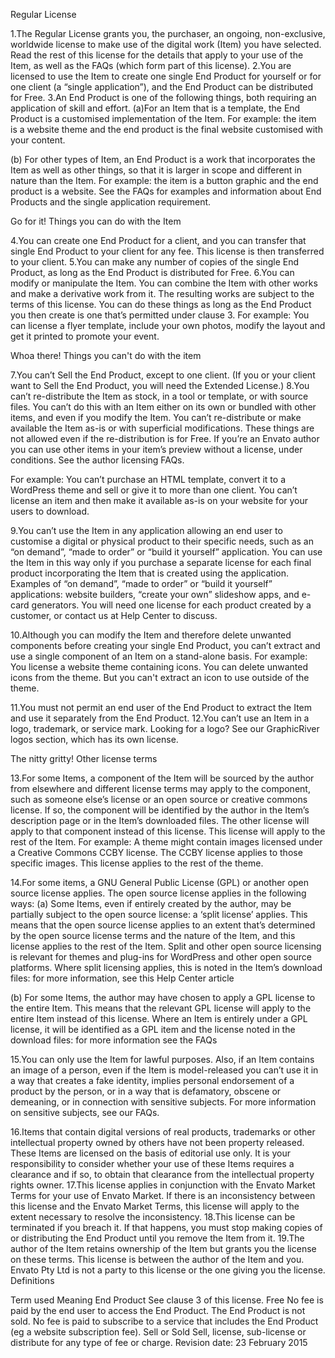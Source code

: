 Regular License

1.The Regular License grants you, the purchaser, an ongoing, non-exclusive, worldwide license to make use of the digital work (Item) you have selected. Read the rest of this license for the details that apply to your use of the Item, as well as the FAQs (which form part of this license).
2.You are licensed to use the Item to create one single End Product for yourself or for one client (a “single application”), and the End Product can be distributed for Free.
3.An End Product is one of the following things, both requiring an application of skill and effort.
(a)For an Item that is a template, the End Product is a customised implementation of the Item.
For example: the item is a website theme and the end product is the final website customised with your content.

(b) For other types of Item, an End Product is a work that incorporates the Item as well as other things, so that it is larger in scope and different in nature than the Item.
For example: the item is a button graphic and the end product is a website. See the FAQs for examples and information about End Products and the single application requirement.

Go for it! Things you can do with the Item

4.You can create one End Product for a client, and you can transfer that single End Product to your client for any fee. This license is then transferred to your client.
5.You can make any number of copies of the single End Product, as long as the End Product is distributed for Free.
6.You can modify or manipulate the Item. You can combine the Item with other works and make a derivative work from it. The resulting works are subject to the terms of this license. You can do these things as long as the End Product you then create is one that’s permitted under clause 3.
For example: You can license a flyer template, include your own photos, modify the layout and get it printed to promote your event.

Whoa there! Things you can't do with the item

7.You can’t Sell the End Product, except to one client. (If you or your client want to Sell the End Product, you will need the Extended License.)
8.You can’t re-distribute the Item as stock, in a tool or template, or with source files. You can’t do this with an Item either on its own or bundled with other items, and even if you modify the Item. You can’t re-distribute or make available the Item as-is or with superficial modifications. These things are not allowed even if the re-distribution is for Free.
If you’re an Envato author you can use other items in your item’s preview without a license, under conditions. See the author licensing FAQs.

For example: You can’t purchase an HTML template, convert it to a WordPress theme and sell or give it to more than one client. You can’t license an item and then make it available as-is on your website for your users to download.

9.You can’t use the Item in any application allowing an end user to customise a digital or physical product to their specific needs, such as an “on demand”, “made to order” or “build it yourself” application. You can use the Item in this way only if you purchase a separate license for each final product incorporating the Item that is created using the application.
Examples of “on demand”, “made to order” or “build it yourself” applications: website builders, “create your own” slideshow apps, and e-card generators. You will need one license for each product created by a customer, or contact us at Help Center to discuss.

10.Although you can modify the Item and therefore delete unwanted components before creating your single End Product, you can’t extract and use a single component of an Item on a stand-alone basis.
For example: You license a website theme containing icons. You can delete unwanted icons from the theme. But you can't extract an icon to use outside of the theme.

11.You must not permit an end user of the End Product to extract the Item and use it separately from the End Product.
12.You can’t use an Item in a logo, trademark, or service mark.
Looking for a logo? See our GraphicRiver logos section, which has its own license.

The nitty gritty! Other license terms

13.For some Items, a component of the Item will be sourced by the author from elsewhere and different license terms may apply to the component, such as someone else’s license or an open source or creative commons license. If so, the component will be identified by the author in the Item’s description page or in the Item’s downloaded files. The other license will apply to that component instead of this license. This license will apply to the rest of the Item.
For example: A theme might contain images licensed under a Creative Commons CCBY license. The CCBY license applies to those specific images. This license applies to the rest of the theme.

14.For some items, a GNU General Public License (GPL) or another open source license applies. The open source license applies in the following ways:
(a) Some Items, even if entirely created by the author, may be partially subject to the open source license: a ‘split license’ applies. This means that the open source license applies to an extent that’s determined by the open source license terms and the nature of the Item, and this license applies to the rest of the Item.
Split and other open source licensing is relevant for themes and plug-ins for WordPress and other open source platforms. Where split licensing applies, this is noted in the Item’s download files: for more information, see this Help Center article

(b) For some Items, the author may have chosen to apply a GPL license to the entire Item. This means that the relevant GPL license will apply to the entire Item instead of this license.
Where an Item is entirely under a GPL license, it will be identified as a GPL item and the license noted in the download files: for more information see the FAQs

15.You can only use the Item for lawful purposes. Also, if an Item contains an image of a person, even if the Item is model-released you can’t use it in a way that creates a fake identity, implies personal endorsement of a product by the person, or in a way that is defamatory, obscene or demeaning, or in connection with sensitive subjects.
For more information on sensitive subjects, see our FAQs.

16.Items that contain digital versions of real products, trademarks or other intellectual property owned by others have not been property released. These Items are licensed on the basis of editorial use only. It is your responsibility to consider whether your use of these Items requires a clearance and if so, to obtain that clearance from the intellectual property rights owner.
17.This license applies in conjunction with the Envato Market Terms for your use of Envato Market. If there is an inconsistency between this license and the Envato Market Terms, this license will apply to the extent necessary to resolve the inconsistency.
18.This license can be terminated if you breach it. If that happens, you must stop making copies of or distributing the End Product until you remove the Item from it.
19.The author of the Item retains ownership of the Item but grants you the license on these terms. This license is between the author of the Item and you. Envato Pty Ltd is not a party to this license or the one giving you the license.
Definitions

Term used	Meaning
End Product	See clause 3 of this license.
Free	No fee is paid by the end user to access the End Product. The End Product is not sold. No fee is paid to subscribe to a service that includes the End Product (eg a website subscription fee).
Sell or Sold	Sell, license, sub-license or distribute for any type of fee or charge.
Revision date: 23 February 2015